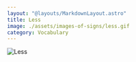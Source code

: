 ```yaml
---
layout: "@layouts/MarkdownLayout.astro"
title: Less
image: ./assets/images-of-signs/less.gif
category: Vocabulary
---
```


![Less](@signs/less.gif)
